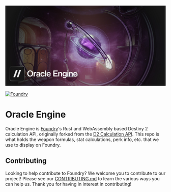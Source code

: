 <p align="center">
  <img src="github_banner.jpg" alt="Oracle Engine" />
</p>

[![Foundry](https://github.com/d2foundry/oracle_engine/actions/workflows/foundry.yml/badge.svg)](https://github.com/d2foundry/oracle_engine/actions/workflows/foundry.yml)

# Oracle Engine

Oracle Engine is [Foundry](https://d2foundry.gg)'s Rust and WebAssembly based Destiny 2 calculation API, originally forked from the [D2 Calculation API](https://github.com/D2-Insight/D2_Calculation_API). This repo is what holds the weapon formulas, stat calculations, perk info, etc. that we use to display on Foundry.  

## Contributing

Looking to help contribute to Foundry? We welcome you to contribute to our project! Please see our [CONTRIBUTING.md](./CONTRIBUTING.md) to learn the various ways you can help us. Thank you for having in interest in contributing! 

